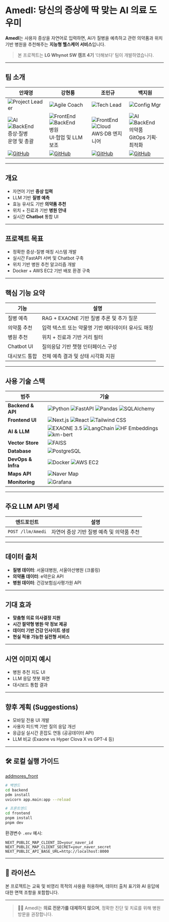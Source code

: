 # AmedI: 당신의 증상에 딱 맞는 AI 의료 도우미

**AmedI**는 사용자 증상을 자연어로 입력하면, AI가 질병을 예측하고 관련 의약품과 위치 기반 병원을 추천해주는 **지능형 헬스케어 서비스**입니다.

> 본 프로젝트는 **LG Whynot SW 캠프 4기** ‘더해보다’ 팀이 개발하였습니다.
> 
---
##  팀 소개 

| **안재영** | **강현룡** | **조민규** | **백지원** |
|-----------|-----------|-----------|-----------|
| ![Project&nbsp;Leader](https://img.shields.io/badge/Project%20Leader-2962FF?style=plastic&logoColor=white) | ![Agile&nbsp;Coach](https://img.shields.io/badge/Agile%20Coach-43A047?style=plastic&logoColor=white) | ![Tech&nbsp;Lead](https://img.shields.io/badge/Tech%20Lead-FFB300?style=plastic&logoColor=white) | ![Config&nbsp;Mgr](https://img.shields.io/badge/Config%20Mgr-F57C00?style=plastic&logoColor=white) |
|![AI](https://img.shields.io/badge/AI-7E57C2?style=plastic&logo=openai&logoColor=white) ![BackEnd](https://img.shields.io/badge/BackEnd-3776AB?style=plastic&logo=python&logoColor=white)<br> 증상·질병<br>운영 및 총괄 | ![FrontEnd](https://img.shields.io/badge/FrontEnd-06B6D4?style=plastic&logo=react&logoColor=white) ![BackEnd](https://img.shields.io/badge/BackEnd-3776AB?style=plastic&logo=python&logoColor=white)<br> 병원<br> UI·협업 및 LLM 보조  | ![FrontEnd](https://img.shields.io/badge/FrontEnd-06B6D4?style=plastic&logo=react&logoColor=white)  ![Cloud](https://img.shields.io/badge/Cloud-FF9900?style=plastic&logo=amazonaws&logoColor=white) <br> AWS·DB 엔지니어| ![AI](https://img.shields.io/badge/AI-7E57C2?style=plastic&logo=openai&logoColor=white) ![BackEnd](https://img.shields.io/badge/BackEnd-3776AB?style=plastic&logo=python&logoColor=white)<br> 의약품 <br> GitOps 기획·최적화 |
| [![GitHub](https://img.shields.io/badge/GitHub-181717?style=plastic&logo=github&logoColor=white)](https://github.com/Jacob-53) | [![GitHub](https://img.shields.io/badge/GitHub-181717?style=plastic&logo=github&logoColor=white)](https://github.com/stundrg) | [![GitHub](https://img.shields.io/badge/GitHub-181717?style=plastic&logo=github&logoColor=white)](https://github.com/cho6019) | [![GitHub](https://img.shields.io/badge/GitHub-181717?style=plastic&logo=github&logoColor=white)](https://github.com/jiwon1118) |

---

##  개요

- 자연어 기반 **증상 입력**
- LLM 기반 **질병 예측**
- 효능 유사도 기반 **의약품 추천**
- 위치 + 진료과 기반 **병원 안내**
- 실시간 **Chatbot** 통합 UI

---

##  프로젝트 목표

-  정확한 증상-질병 매칭 시스템 개발
-  실시간 FastAPI 서버 및 Chatbot 구축
-  위치 기반 병원 추천 알고리즘 개발
-  Docker + AWS EC2 기반 배포 환경 구축

---

##  핵심 기능 요약

| 기능                  | 설명 |
|-----------------------|------|
| 질병 예측             | RAG + EXAONE 기반 질병 추론 및 추가 질문 |
| 의약품 추천           | 입력 텍스트 또는 약물명 기반 메타데이터 유사도 매칭 |
| 병원 추천             | 위치 + 진료과 기반 거리 필터  |
| Chatbot UI            | 질의응답 기반 챗형 인터페이스 구성 |
| 대시보드 통합         | 전체 예측 결과 및 상태 시각화 지원 |

---

##  사용 기술 스택

| 범주 | 기술 |
|----------|-------|
| **Backend & API** | ![Python](https://img.shields.io/badge/Python-3776AB?style=plastic&logo=python&logoColor=white) ![FastAPI](https://img.shields.io/badge/FastAPI-009688?style=plastic&logo=fastapi&logoColor=white) ![Pandas](https://img.shields.io/badge/Pandas-150458?style=plastic&logo=pandas&logoColor=white) ![SQLAlchemy](https://img.shields.io/badge/SQLAlchemy-B7312F?style=plastic&logo=sqlalchemy&logoColor=white) |
| **Frontend UI** | ![Next.js](https://img.shields.io/badge/Next.js-000000?style=plastic&logo=next.js&logoColor=white) ![React](https://img.shields.io/badge/React-61DAFB?style=plastic&logo=react&logoColor=000000) ![Tailwind CSS](https://img.shields.io/badge/Tailwind%20CSS-06B6D4?style=plastic&logo=tailwindcss&logoColor=white) |
| **AI & LLM** | ![EXAONE 3.5](https://img.shields.io/badge/EXAONE%203.5:7.8B-00A6E1?style=plastic) ![LangChain](https://img.shields.io/badge/LangChain-000000?style=plastic&logo=langchain&logoColor=white) ![HF Embeddings](https://img.shields.io/badge/HuggingFace%20Embeddings-FCC624?style=plastic&logo=huggingface&logoColor=000000) ![km-bert](https://img.shields.io/badge/km--bert-006400?style=plastic) |
| **Vector Store** | ![FAISS](https://img.shields.io/badge/FAISS-2284CC?style=plastic) |
| **Database** | ![PostgreSQL](https://img.shields.io/badge/PostgreSQL-4169E1?style=plastic&logo=postgresql&logoColor=white) |
| **DevOps & Infra** | ![Docker](https://img.shields.io/badge/Docker-2496ED?style=plastic&logo=docker&logoColor=white) ![AWS EC2](https://img.shields.io/badge/AWS%20EC2-FF9900?style=plastic&logo=amazonaws&logoColor=white) |
| **Maps API** | ![Naver Map](https://img.shields.io/badge/Naver%20Map-03C75A?style=plastic&logo=naver&logoColor=white) |
| **Monitoring** | ![Grafana](https://img.shields.io/badge/Grafana-F46800?style=plastic&logo=grafana&logoColor=white) |


---

##  주요 LLM API 명세

| 엔드포인트 | 설명 |
|------------|------|
| `POST /llm/Amedi` | 자연어 증상 기반 질병 예측 및 의약품 추천 |

---

##  데이터 출처

- **질병 데이터**: 서울대병원, 서울아산병원 (크롤링)
- **의약품 데이터**: e약은요 API
- **병원 데이터**: 건강보험심사평가원 API

---

##  기대 효과

-  **맞춤형 의료 의사결정 지원**
-  **시간 절약형 병원·약 정보 제공**
-  **데이터 기반 건강 인사이트 생성**
-  **현실 적용 가능한 실전형 서비스**

---

##  시연 이미지 예시

- 병원 추천 지도 UI
- LLM 응답 챗봇 화면
- 대시보드 통합 결과

---

##  향후 계획 (Suggestions)

-  모바일 전용 UI 개발
-  사용자 피드백 기반 질의 응답 개선
-  응급실 실시간 혼잡도 연동 (공공데이터 API)
-  LLM 비교 (Exaone vs Hyper Clova X vs GPT-4 등)

---

## 🛠️ 로컬 실행 가이드
[addmores_front](https://github.com/add-mores/frontend)
```bash
# 백엔드
cd backend
pdm install
uvicorn app.main:app --reload

# 프론트엔드
cd frontend
pnpm install
pnpm dev
```

환경변수 `.env` 예시:
```env
NEXT_PUBLIC_MAP_CLIENT_ID=your_naver_id
NEXT_PUBLIC_MAP_CLIENT_SECRET=your_naver_secret
NEXT_PUBLIC_API_BASE_URL=http://localhost:8000
```

---

## 📄 라이선스

본 프로젝트는 교육 및 비영리 목적의 사용을 허용하며, 데이터 출처 표기와 AI 응답에 대한 면책 조항을 포함합니다.

---

> 👨‍⚕️ AmedI는 **의료 전문가를 대체하지 않으며**, 정확한 진단 및 치료를 위해 병원 방문을 권장합니다.
